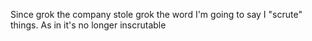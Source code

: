 Since grok the company stole grok the word I'm going to say I "scrute" things. As in it's no longer inscrutable

